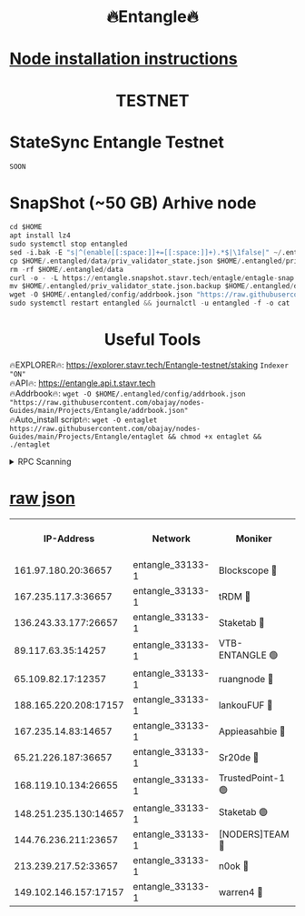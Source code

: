<h1 align="center"> 🔥Entangle🔥</h1>

[Node installation instructions](https://github.com/obajay/nodes-Guides/tree/main/Projects/Entangle)
=

<h1 align="center"> TESTNET</h1>

# StateSync Entangle Testnet
```python
SOON
```
# SnapShot (~50 GB) Arhive node
```python
cd $HOME
apt install lz4
sudo systemctl stop entangled
sed -i.bak -E "s|^(enable[[:space:]]+=[[:space:]]+).*$|\1false|" ~/.entangled/config/config.toml
cp $HOME/.entangled/data/priv_validator_state.json $HOME/.entangled/priv_validator_state.json.backup
rm -rf $HOME/.entangled/data
curl -o - -L https://entangle.snapshot.stavr.tech/entagle/entagle-snap.tar.lz4 | lz4 -c -d - | tar -x -C $HOME/.entangled --strip-components 2
mv $HOME/.entangled/priv_validator_state.json.backup $HOME/.entangled/data/priv_validator_state.json
wget -O $HOME/.entangled/config/addrbook.json "https://raw.githubusercontent.com/obajay/nodes-Guides/main/Projects/Entangle/addrbook.json"
sudo systemctl restart entangled && journalctl -u entangled -f -o cat
```
 <h1 align="center"> Useful Tools</h1>
 
🔥EXPLORER🔥: https://explorer.stavr.tech/Entangle-testnet/staking        `Indexer "ON"` \
🔥API🔥:      https://entangle.api.t.stavr.tech \
🔥Addrbook🔥: ```wget -O $HOME/.entangled/config/addrbook.json "https://raw.githubusercontent.com/obajay/nodes-Guides/main/Projects/Entangle/addrbook.json"``` \
🔥Auto_install script🔥:  `wget -O entaglet https://raw.githubusercontent.com/obajay/nodes-Guides/main/Projects/Entangle/entaglet && chmod +x entaglet && ./entaglet`


<details>
<summary>RPC Scanning</summary>

<h2 align="center"> We scan nodes in real time every 4 hours. And we provide the final result of RPC endpoints.
We cannot influence the operation of these nodes in any way. </h2>


```python
If Voting Power is higher than 0 --> then the Node is a validator of the network and may be subject to attack and be a potential threat to the chain.
```
```python
We marked such validators with a red symbol
```

</details>

[raw json](https://rpc-check.entangt.stavr.tech/entangt/rpc-entangt-result.json)
=


<table><tr><th>IP-Address</th><th>Network</th><th>Moniker</th><th>Latest Block Height</th><th>Earliest Block Height</th><th>Catching Up</th><th>Tx Index</th><th>Voting Power</th><th>Scan Time</th></tr><tr><td>161.97.180.20:36657</td><td>entangle_33133-1</td><td>Blockscope 🔴</td><td>2413690</td><td>1</td><td>False</td><td>off</td><td>307599949061786</td><td>2024-02-29T10:26:00.331098063UTC</td></tr><tr><td>167.235.117.3:36657</td><td>entangle_33133-1</td><td>tRDM 🔴</td><td>2413693</td><td>1</td><td>False</td><td>on</td><td>203584746593065</td><td>2024-02-29T10:26:19.143581966UTC</td></tr><tr><td>136.243.33.177:26657</td><td>entangle_33133-1</td><td>Staketab 🔴</td><td>2413692</td><td>660001</td><td>False</td><td>on</td><td>170095642357590</td><td>2024-02-29T10:26:10.200360446UTC</td></tr><tr><td>89.117.63.35:14257</td><td>entangle_33133-1</td><td>VTB-ENTANGLE 🟢</td><td>2413691</td><td>1162001</td><td>False</td><td>off</td><td>0</td><td>2024-02-29T10:26:05.326281074UTC</td></tr><tr><td>65.109.82.17:12357</td><td>entangle_33133-1</td><td>ruangnode 🔴</td><td>2413690</td><td>1312001</td><td>False</td><td>off</td><td>538081648950225</td><td>2024-02-29T10:26:00.689059819UTC</td></tr><tr><td>188.165.220.208:17157</td><td>entangle_33133-1</td><td>lankouFUF 🔴</td><td>2413691</td><td>1910001</td><td>False</td><td>off</td><td>328108601088108</td><td>2024-02-29T10:26:00.972477376UTC</td></tr><tr><td>167.235.14.83:14657</td><td>entangle_33133-1</td><td>Appieasahbie 🔴</td><td>2413693</td><td>2042001</td><td>False</td><td>on</td><td>43264900833674347</td><td>2024-02-29T10:26:18.824488735UTC</td></tr><tr><td>65.21.226.187:36657</td><td>entangle_33133-1</td><td>Sr20de 🔴</td><td>2413690</td><td>2049001</td><td>False</td><td>off</td><td>59681669549657</td><td>2024-02-29T10:26:00.065181403UTC</td></tr><tr><td>168.119.10.134:26655</td><td>entangle_33133-1</td><td>TrustedPoint-1 🟢</td><td>2413694</td><td>2268001</td><td>False</td><td>off</td><td>0</td><td>2024-02-29T10:26:19.357395587UTC</td></tr><tr><td>148.251.235.130:14657</td><td>entangle_33133-1</td><td>Staketab 🟢</td><td>2413690</td><td>2272001</td><td>False</td><td>on</td><td>0</td><td>2024-02-29T10:25:59.769061569UTC</td></tr><tr><td>144.76.236.211:23657</td><td>entangle_33133-1</td><td>[NODERS]TEAM 🔴</td><td>2413691</td><td>2304001</td><td>False</td><td>off</td><td>26806994871289711</td><td>2024-02-29T10:26:07.938565610UTC</td></tr><tr><td>213.239.217.52:33657</td><td>entangle_33133-1</td><td>n0ok 🔴</td><td>2413693</td><td>2313693</td><td>False</td><td>off</td><td>46606173066829303</td><td>2024-02-29T10:26:14.532147359UTC</td></tr><tr><td>149.102.146.157:17157</td><td>entangle_33133-1</td><td>warren4 🔴</td><td>2413691</td><td>2327001</td><td>False</td><td>on</td><td>499709573768344</td><td>2024-02-29T10:26:07.698121563UTC</td></tr></table>
